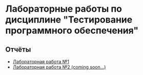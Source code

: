 # Лабораторные работы по дисциплине "Тестирование программного обеспечения"

## Отчёты

- [Лабораторная работа №1](./lab1)
- [Лабораторная работа №2 (coming soon...)](./lab2)
